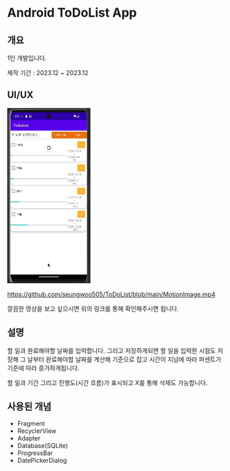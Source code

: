 # Android ToDoList App

## 개요
1인 개발입니다.

제작 기간 : 2023.12 ~ 2023.12

## UI/UX
![ToDoList](https://github.com/seungwoo505/ToDoList/blob/main/MotionImage.gif)

<https://github.com/seungwoo505/ToDoList/blob/main/MotionImage.mp4>

깔끔한 영상을 보고 싶으시면 위의 링크를 통해 확인해주시면 됩니다.

## 설명
할 일과 완료해야할 날짜를 입력합니다. 
그리고 저장하게되면 할 일을 입력한 시점도 저장해 그 날부터 완료해야할 날짜를 계산해 기준으로 잡고 시간이 지남에 따라 퍼센트가 기준에 따라 증가하게됩니다.

할 일과 기간 그리고 진행도(시간 흐름)가 표시되고 X를 통해 삭제도 가능합니다.

## 사용된 개념
- Fragment
- RecyclerView
- Adapter
- Database(SQLite)
- ProgressBar
- DatePickerDialog
